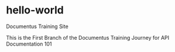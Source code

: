 # hello-world
Documentus Training Site

This is the First Branch of the Documentus Training Journey for API Documentation 101

